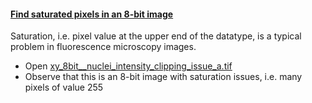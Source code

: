 <h4 id="saturation_8bit"><a href="#saturation_8bit">Find saturated pixels in an 8-bit image</a></h4> 

Saturation, i.e. pixel value at the upper end of the datatype, is a typical problem in fluorescence microscopy images.

- Open [xy_8bit__nuclei_intensity_clipping_issue_a.tif](https://github.com/NEUBIAS/training-resources/raw/master/image_data/xy_8bit__nuclei_intensity_clipping_issue_a.tif)
- Observe that this is an 8-bit image with saturation issues, i.e. many pixels of value 255
